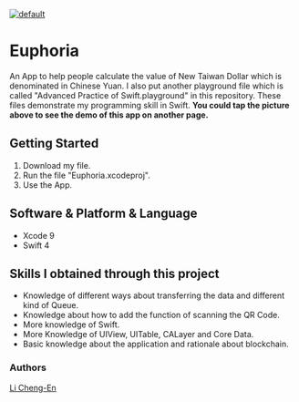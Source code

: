 [![default](https://user-images.githubusercontent.com/32284698/44624028-03068880-a914-11e8-97ef-fe0ccd4e444b.png)](https://www.youtube.com/watch?v=wT0zSUQStv8)

# Euphoria
An App to help people calculate the value of New Taiwan Dollar which is denominated in Chinese Yuan. I also put another playground file which is called "Advanced Practice of Swift.playground" in this repository. These files demonstrate my programming skill in Swift. **You could tap the picture above to see the demo of this app on another page.**

## Getting Started

1. Download my file.
2. Run the file "Euphoria.xcodeproj".
3. Use the App.

## Software & Platform & Language

* Xcode 9
* Swift 4

## Skills I obtained through this project

* Knowledge of different ways about transferring the data and different kind of Queue.
* Knowledge about how to add the function of scanning the QR Code.
* More knowledge of Swift.
* More Knowledge of UIView, UITable, CALayer and Core Data.
* Basic knowledge about the application and rationale about blockchain.

### Authors

[Li Cheng-En](https://www.linkedin.com/in/li-cheng-en/)

